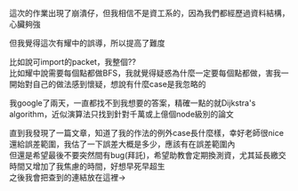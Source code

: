 這次的作業出現了崩潰仔，但我相信不是資工系的，因為我們都經歷過資料結構，心臟夠強    

但我覺得這次有耀中的誤導，所以提高了難度  

比如說可import的packet，我整個??  
比如耀中說需要每個點都做BFS，我就覺得疑惑為什麼一定要每個點都做，害我一開始對自己的做法感到懷疑，想說有什麼case是我忽略的  

我google了兩天，一直都找不到我想要的答案，精確一點的就Dijkstra's algorithm，近似演算法只找到針對千萬或上億個node級別的論文  

直到我發現了一篇文章，知道了我的作法的例外case長什麼樣，幸好老師很nice還給誤差範圍，我估了一下誤差大概是多少，應該有在誤差範圍內   
但還是希望最後不要突然間有bug(拜託)，希望助教會定期換測資，尤其延長繳交時間又增加了我焦慮的時間，好想早死早超生  
之後我會把查到的連結放在這裡->  
